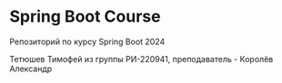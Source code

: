 <h1>Spring Boot Course</h1>

Репозиторий по курсу Spring Boot 2024

Тетюшев Тимофей из группы РИ-220941, преподаватель - Королёв Александр
